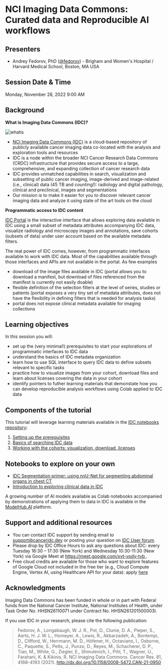 # NCI Imaging Data Commons: Curated data and Reproducible AI workflows

## Presenters
- Andrey Fedorov, PhD ([@fedorov](https://github.com/fedorov)) - Brigham and Women's Hospital / Harvard Medical School, Boston, MA USA

## Session Date & Time
Monday, November 28, 2022
9:00 AM

## Background

**What is Imaging Data Commons (IDC)?**

![whatis](https://www.dropbox.com/s/ya8hksca33c68m5/what_is_idc.png?raw=1)

* [NCI Imaging Data Commons (IDC)](https://datacommons.cancer.gov/repository/imaging-data-commons) is a cloud-based repository of publicly available cancer imaging data co-located with the analysis and exploration tools and resources 
* IDC is a node within the broader NCI Cancer Research Data Commons (CRDC) infrastructure that provides secure access to a large, comprehensive, and expanding collection of cancer research data
* IDC provides unmatched capabilities in search, visualization and subsetting of public cancer imaging, image-derived and image-related (i.e., clinical) data (45 TB and counting!): radiology and digital pathology, clinical and preclinical, images and segmentations
* Our mission is to make it easier for you to discover relevant cancer imaging data and analyze it using state of the art tools on the cloud

**Programmatic access to IDC content**

[IDC Portal](https://imaging.datacommons.cancer.gov/) is the interactive interface that allows exploring data available in IDC using a small subset of metadata attributes accompanying IDC data, visualize radiology and microscopy images and annotations, save cohorts (subsets of data) under user account based on the available metadata filters.

The real power of IDC comes, however, from programmatic interfaces available to work with IDC data. Most of the capabilities available through those interfaces and APIs are not available in the portal. As few examples
* download of the image files available in IDC (portal allows you to download a manifest, but download of files referenced from the manifest is currently not easily doable)
* flexible definition of the selection filters at the level of series, studies or patients (portal exposes a very tiny set of metadata attributes, does not have the flexibility in defining filters that is needed for analysis tasks)
* portal does not expose clinical metadata available for imaging collections

## Learning objectives

In this session you will:
* set up the (very minimal!) prerequisites to start your explorations of programmatic interfaces to IDC data
* understand the basics of IDC metadata organization
* learn how to use SQL interface to query IDC data to define subsets relevant to specific tasks
* practice how to visualize images from your cohort, download files and learn about licenses covering the data in your cohort
* identify pointers to futher learning materials that demonstate how you can develop reproducible analysis workflows using Colab applied to IDC data

## Components of the tutorial

This tutorial will leverage learning materials available in the [IDC notebooks repository](https://github.com/ImagingDataCommons/IDC-Examples/blob/master/notebooks):

1. [Setting up the prerequisites](https://github.com/ImagingDataCommons/IDC-Examples/blob/master/notebooks/getting_started/part1_prerequisites.ipynb)
2. [Basics of searching IDC data](https://github.com/ImagingDataCommons/IDC-Examples/blob/master/notebooks/getting_started/part2_searching_basics.ipynb)
3. [Working with the cohorts: visualization, download, licenses](https://github.com/ImagingDataCommons/IDC-Examples/blob/master/notebooks/getting_started/part3_exploring_cohorts.ipynb)

## Notebooks to explore on your own

* [IDC Segmentation primer: using nnU-Net for segmenting abdominal organs in chest CT](https://github.com/ImagingDataCommons/IDC-Examples/blob/master/notebooks/IDC_segmentation_primer.ipynb)
* [Introduction to exploring clinical data in IDC](https://github.com/ImagingDataCommons/IDC-Examples/blob/master/notebooks/clinical_data_intro.ipynb)

A growing number of AI models available as Colab notebooks accompanied by demonstrations of applying them to data in IDC is available in the [ModelHub.AI](http://app.modelhub.ai/) platform.

## Support and additional resources

* You can contact IDC support by sending email to support@canceridc.dev or posting your question on [IDC User forum](https://discourse.canceridc.dev).
* Please drop by IDC Office Hours to ask any questions about IDC: every Tuesday 16:30 – 17:30 (New York) and Wednesday 10:30-11:30 (New York) via Google Meet at [https://meet.google.com/xyt-vody-tvb ](https://imaging.datacommons.cancer.gov/).
* Free cloud credits are available for those who want to explore features of Google Cloud not included in the free tier (e.g., Cloud Compute Engine, Vertex AI, using Healthcare API for your data): apply [here](https://docs.google.com/forms/d/e/1FAIpQLSfXvXqficGaVEalJI3ym6rKqarmW_YUUWG6A4U8pclvR8MmRQ/viewform)

## Acknowledgments

Imaging Data Commons has been funded in whole or in part with Federal funds from the National Cancer Institute, National Institutes of Health, under Task Order No. HHSN26110071 under Contract No. HHSN261201500003l.

If you use IDC in your research, please cite the following publication:

> Fedorov, A., Longabaugh, W. J. R., Pot, D., Clunie, D. A., Pieper, S., Aerts, H. J. W. L., Homeyer, A., Lewis, R., Akbarzadeh, A., Bontempi, D., Clifford, W., Herrmann, M. D., Höfener, H., Octaviano, I., Osborne, C., Paquette, S., Petts, J., Punzo, D., Reyes, M., Schacherer, D. P., Tian, M., White, G., Ziegler, E., Shmulevich, I., Pihl, T., Wagner, U., Farahani, K. & Kikinis, R. NCI Imaging Data Commons. Cancer Res. 81, 4188–4193 (2021). http://dx.doi.org/10.1158/0008-5472.CAN-21-0950

